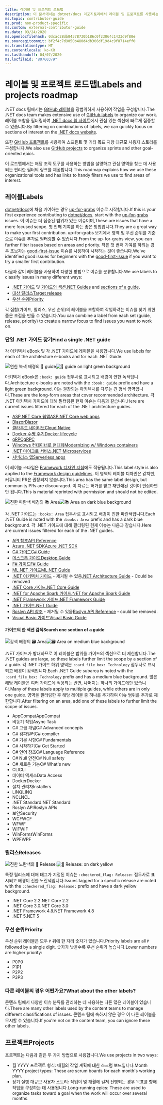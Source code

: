 ```yaml
---
title: 레이블 및 프로젝트 로드맵
description: 이 문서에서는 dotnet/docs 리포지토리에서 레이블 및 프로젝트를 사용하는 방법을 설명합니다.
ms.topic: contributor-guide
ms.prod: non-product-specific
ms.custom: external-contributor-guide
ms.date: 03/24/2020
ms.openlocfilehash: 0dcac28db04378730b186c0f23064c1433d9f80e
ms.sourcegitcommit: bf2f4c7d9050b480d4db306df19d4c9f8714eff0
ms.translationtype: HT
ms.contentlocale: ko-KR
ms.lasthandoff: 04/07/2020
ms.locfileid: "80760379"
---
```

# <a name="labels-and-projects-roadmap"></a><span data-ttu-id="0222e-103">레이블 및 프로젝트 로드맵</span><span class="sxs-lookup"><span data-stu-id="0222e-103">Labels and projects roadmap</span></span>

<span data-ttu-id="0222e-104">.NET docs 팀에서는 [GitHub 레이블](https://github.com/dotnet/docs/labels)을 광범위하게 사용하여 작업을 구성합니다.</span><span class="sxs-lookup"><span data-stu-id="0222e-104">The .NET docs team makes extensive use of [GitHub labels](https://github.com/dotnet/docs/labels) to organize our work.</span></span> <span data-ttu-id="0222e-105">레이블 조합을 필터링하여 [.NET docs 웹 사이트](https://docs.microsoft.com/dotnet)에서 관심 있는 섹션에 빠르게 집중할 수 있습니다.</span><span class="sxs-lookup"><span data-stu-id="0222e-105">By filtering on combinations of labels, we can quickly focus on sections of interest on the [.NET docs website](https://docs.microsoft.com/dotnet).</span></span>

<span data-ttu-id="0222e-106">또한 [GitHub 프로젝트](https://github.com/dotnet/docs/projects)를 사용하여 스프린트 및 기타 목표 지향 대규모 사용자 스토리를 구성합니다.</span><span class="sxs-lookup"><span data-stu-id="0222e-106">We also use [GitHub projects](https://github.com/dotnet/docs/projects) to organize sprints and other goal-oriented epics.</span></span>

<span data-ttu-id="0222e-107">이 로드맵에서는 해당 조직 도구를 사용하는 방법을 설명하고 관심 영역을 찾는 데 사용되는 편리한 필터의 링크를 제공합니다.</span><span class="sxs-lookup"><span data-stu-id="0222e-107">This roadmap explains how we use these organizational tools and has links to handy filters we use to find areas of interest.</span></span>

## <a name="labels"></a><span data-ttu-id="0222e-108">레이블</span><span class="sxs-lookup"><span data-stu-id="0222e-108">Labels</span></span>

<span data-ttu-id="0222e-109">[dotnet/docs](https://github.com/dotnet/docs)에 처음 기여하는 경우 [up-for-grabs](https://github.com/dotnet/docs/labels/up-for-grabs) 이슈로 시작합니다.</span><span class="sxs-lookup"><span data-stu-id="0222e-109">If this is your first experience contributing to [dotnet/docs](https://github.com/dotnet/docs), start with the [up-for-grabs](https://github.com/dotnet/docs/labels/up-for-grabs) issues.</span></span> <span data-ttu-id="0222e-110">이 이슈는 더 집중된 범위가 있는 이슈이며,</span><span class="sxs-lookup"><span data-stu-id="0222e-110">These are issues that have a more focused scope.</span></span> <span data-ttu-id="0222e-111">첫 번째 기여를 하는 좋은 방법입니다.</span><span class="sxs-lookup"><span data-stu-id="0222e-111">They are a great way to make your first contribution.</span></span> <span data-ttu-id="0222e-112">up-for-grabs 보기에서 영역 및 우선 순위를 기준으로 이슈를 추가로 필터링할 수 있습니다.</span><span class="sxs-lookup"><span data-stu-id="0222e-112">From the up-for-grabs view, you can further filter issues based on areas and priority.</span></span> <span data-ttu-id="0222e-113">작은 첫 번째 기여를 하려는 경우 초보자는 [good-first-issue](https://github.com/dotnet/docs/labels/good-first-issue) 이슈를 사용하여 시작하는 것이 좋습니다.</span><span class="sxs-lookup"><span data-stu-id="0222e-113">We've identified good issues for beginners with the [good-first-issue](https://github.com/dotnet/docs/labels/good-first-issue) if you want to try a smaller first contribution.</span></span>

<span data-ttu-id="0222e-114">다음과 같이 레이블을 사용하여 다양한 방법으로 이슈를 분류합니다.</span><span class="sxs-lookup"><span data-stu-id="0222e-114">We use labels to classify issues in many different ways:</span></span>

- <span data-ttu-id="0222e-115">[.NET 가이드](#find-a-single-net-guide) 및 [가이드의 섹션](#search-one-section-of-a-guide)</span><span class="sxs-lookup"><span data-stu-id="0222e-115">[.NET Guides](#find-a-single-net-guide) and [sections of a guide](#search-one-section-of-a-guide).</span></span>
- [<span data-ttu-id="0222e-116">대상 릴리스</span><span class="sxs-lookup"><span data-stu-id="0222e-116">Target release</span></span>](#releases)
- [<span data-ttu-id="0222e-117">우선 순위</span><span class="sxs-lookup"><span data-stu-id="0222e-117">Priority</span></span>](#priority)

<span data-ttu-id="0222e-118">각 집합(가이드, 릴리스, 우선 순위)의 레이블을 조합하여 작업하려는 이슈를 찾기 위한 좁은 초점을 만들 수 있습니다.</span><span class="sxs-lookup"><span data-stu-id="0222e-118">You can combine a label from each set (guide, release, priority) to create a narrow focus to find issues you want to work on.</span></span>

### <a name="find-a-single-net-guide"></a><span data-ttu-id="0222e-119">단일 .NET 가이드 찾기</span><span class="sxs-lookup"><span data-stu-id="0222e-119">Find a single .NET guide</span></span>

<span data-ttu-id="0222e-120">각 아키텍처 eBook 및 각 .NET 가이드에 레이블을 사용합니다.</span><span class="sxs-lookup"><span data-stu-id="0222e-120">We use labels for each of the architecture e-books and for each .NET Guide.</span></span>

<span data-ttu-id="0222e-121">![연한 녹색 배경의 :book: guide](./media/labels-projects/guide.png "아키텍처 가이드 레이블의 접두사")</span><span class="sxs-lookup"><span data-stu-id="0222e-121">![:book: guide on light green background](./media/labels-projects/guide.png "Prefix for architecture guide labels")</span></span>

<span data-ttu-id="0222e-122">아키텍처 eBook은 `:book: guide` 접두사로 표시되고 배경이 연한 녹색입니다.</span><span class="sxs-lookup"><span data-stu-id="0222e-122">Architecture e-books are noted with the `:book: guide` prefix and have a light green background.</span></span> <span data-ttu-id="0222e-123">이는 권장되는 아키텍처를 다루는 긴 형식 영역입니다.</span><span class="sxs-lookup"><span data-stu-id="0222e-123">These are the long-form areas that cover recommended architecture.</span></span> <span data-ttu-id="0222e-124">각 .NET 아키텍처 가이드에 대해 필터링된 현재 이슈는 다음과 같습니다.</span><span class="sxs-lookup"><span data-stu-id="0222e-124">Here are current issues filtered for each of the .NET architecture guides.</span></span>

- [<span data-ttu-id="0222e-125">ASP.NET Core 웹앱</span><span class="sxs-lookup"><span data-stu-id="0222e-125">ASP.NET Core web apps</span></span>](https://github.com/dotnet/docs/labels/%3Abook%3A%20guide%20-%20ASP.NET%20Core%20web%20apps)
- [<span data-ttu-id="0222e-126">Blazor</span><span class="sxs-lookup"><span data-stu-id="0222e-126">Blazor</span></span>](https://github.com/dotnet/docs/labels/%3Abook%3A%20guide%20-%20Blazor)
- [<span data-ttu-id="0222e-127">클라우드 네이티브</span><span class="sxs-lookup"><span data-stu-id="0222e-127">Cloud Native</span></span>](https://github.com/dotnet/docs/labels/%3Abook%3A%20guide%20-%20Cloud%20Native)
- [<span data-ttu-id="0222e-128">Docker 수명 주기</span><span class="sxs-lookup"><span data-stu-id="0222e-128">Docker lifecycle</span></span>](https://github.com/dotnet/docs/labels/%3Abook%3A%20guide%20-%20Docker%20lifecycle)
- [<span data-ttu-id="0222e-129">gRPC</span><span class="sxs-lookup"><span data-stu-id="0222e-129">gRPC</span></span>](https://github.com/dotnet/docs/labels/%3Abook%3A%20guide%20-%20gRPC)
- [<span data-ttu-id="0222e-130">Windows 컨테이너로 현대화</span><span class="sxs-lookup"><span data-stu-id="0222e-130">Modernizing w/ Windows containers</span></span>](https://github.com/dotnet/docs/labels/%3Abook%3A%20guide%20-%20Modernizing%20w%2F%20Windows%20containers)
- [<span data-ttu-id="0222e-131">.NET 마이크로 서비스</span><span class="sxs-lookup"><span data-stu-id="0222e-131">.NET Microservices</span></span>](https://github.com/dotnet/docs/labels/%3Abook%3A%20guide%20-%20.NET%20Microservices)
- [<span data-ttu-id="0222e-132">서버리스 앱</span><span class="sxs-lookup"><span data-stu-id="0222e-132">Serverless apps</span></span>](https://github.com/dotnet/docs/labels/%3Abook%3A%20guide%20-%20Serverless%20apps)

<span data-ttu-id="0222e-133">이 레이블 스타일은 [Framework 디자인 지침](https://github.com/dotnet/docs/labels/%3Abook%3A%20guide%20-%20Framework%20Design%20Guidelines)에도 적용됩니다.</span><span class="sxs-lookup"><span data-stu-id="0222e-133">This label style is also applied to the [Framework design guidelines](https://github.com/dotnet/docs/labels/%3Abook%3A%20guide%20-%20Framework%20Design%20Guidelines).</span></span> <span data-ttu-id="0222e-134">이 영역의 레이블 디자인은 같지만, 커뮤니티 PR은 권장되지 않습니다.</span><span class="sxs-lookup"><span data-stu-id="0222e-134">This area has the same label design, but community PRs are discouraged.</span></span> <span data-ttu-id="0222e-135">이 자료는 허가를 받고 재인쇄된 것이며 편집하면 안 됩니다.</span><span class="sxs-lookup"><span data-stu-id="0222e-135">This is material reprinted with permission and should not be edited.</span></span>

<span data-ttu-id="0222e-136">![진한 파란색 배경의 :books: Area](./media/labels-projects/area.png ".NET 가이드 영역 레이블의 접두사")</span><span class="sxs-lookup"><span data-stu-id="0222e-136">![:books: Area on dark blue background](./media/labels-projects/area.png "Prefix for .NET Guide area labels")</span></span>

<span data-ttu-id="0222e-137">각 .NET 가이드는 `:books: Area` 접두사로 표시되고 배경이 진한 파란색입니다.</span><span class="sxs-lookup"><span data-stu-id="0222e-137">Each .NET Guide is noted with the `:books: Area` prefix and has a dark blue background.</span></span> <span data-ttu-id="0222e-138">각 .NET 가이드에 대해 필터링된 현재 이슈는 다음과 같습니다.</span><span class="sxs-lookup"><span data-stu-id="0222e-138">Here are current issues filtered for each of the .NET guides.</span></span>

- [<span data-ttu-id="0222e-139">API 참조</span><span class="sxs-lookup"><span data-stu-id="0222e-139">API Reference</span></span>](https://github.com/dotnet/docs/labels/%3Abooks%3A%20Area%20-%20API%20Reference)
- [<span data-ttu-id="0222e-140">Azure .NET SDK</span><span class="sxs-lookup"><span data-stu-id="0222e-140">Azure .NET SDK</span></span>](https://github.com/dotnet/docs/labels/%3Abooks%3A%20Area%20-%20Azure%20.NET%20SDk)
- [<span data-ttu-id="0222e-141">C# 가이드</span><span class="sxs-lookup"><span data-stu-id="0222e-141">C# Guide</span></span>](https://github.com/dotnet/docs/labels/%3Abooks%3A%20Area%20-%20C%23%20Guide)
- [<span data-ttu-id="0222e-142">데스크톱 가이드</span><span class="sxs-lookup"><span data-stu-id="0222e-142">Desktop Guide</span></span>](https://github.com/dotnet/docs/labels/%3Abooks%3A%20Area%20-%20Desktop%20Guide)
- [<span data-ttu-id="0222e-143">F# 가이드</span><span class="sxs-lookup"><span data-stu-id="0222e-143">F# Guide</span></span>](https://github.com/dotnet/docs/labels/%3Abooks%3A%20Area%20-%20F%23%20Guide)
- [<span data-ttu-id="0222e-144">ML.NET 가이드</span><span class="sxs-lookup"><span data-stu-id="0222e-144">ML.NET Guide</span></span>](https://github.com/dotnet/docs/labels/%3Abooks%3A%20Area%20-%20ML.NET%20Guide)
- <span data-ttu-id="0222e-145">[.NET 아키텍처 가이드](https://github.com/dotnet/docs/labels/%3Abooks%3A%20Area%20-%20.NET%20Architecture%20Guide) - 제거될 수 있음</span><span class="sxs-lookup"><span data-stu-id="0222e-145">[.NET Architecture Guide](https://github.com/dotnet/docs/labels/%3Abooks%3A%20Area%20-%20.NET%20Architecture%20Guide) - Could be removed</span></span>
- [<span data-ttu-id="0222e-146">.NET Core 가이드</span><span class="sxs-lookup"><span data-stu-id="0222e-146">.NET Core Guide</span></span>](https://github.com/dotnet/docs/labels/%3Abooks%3A%20Area%20-%20.NET%20Core%20Guide)
- [<span data-ttu-id="0222e-147">.NET for Apache Spark 가이드</span><span class="sxs-lookup"><span data-stu-id="0222e-147">.NET for Apache Spark Guide</span></span>](https://github.com/dotnet/docs/labels/%3Abooks%3A%20Area%20-%20.NET%20for%20Apache%20Spark%20Guide)
- [<span data-ttu-id="0222e-148">.NET Framework 가이드</span><span class="sxs-lookup"><span data-stu-id="0222e-148">.NET Framework Guide</span></span>](https://github.com/dotnet/docs/labels/%3Abooks%3A%20Area%20-%20.NET%20Framework%20Guide)
- [<span data-ttu-id="0222e-149">.NET 가이드</span><span class="sxs-lookup"><span data-stu-id="0222e-149">.NET Guide</span></span>](https://github.com/dotnet/docs/labels/%3Abooks%3A%20Area%20-%20.NET%20Guide)
- <span data-ttu-id="0222e-150">[Roslyn API 참조](https://github.com/dotnet/docs/labels/%3Abooks%3A%20Area%20-%20Roslyn%20API%20Reference) - 제거될 수 있음</span><span class="sxs-lookup"><span data-stu-id="0222e-150">[Roslyn API Reference](https://github.com/dotnet/docs/labels/%3Abooks%3A%20Area%20-%20Roslyn%20API%20Reference) - could be removed.</span></span>
- [<span data-ttu-id="0222e-151">Visual Basic 가이드</span><span class="sxs-lookup"><span data-stu-id="0222e-151">Visual Basic Guide</span></span>](https://github.com/dotnet/docs/labels/%3Abooks%3A%20Area%20-%20Visual%20Basic%20Guide)

#### <a name="search-one-section-of-a-guide"></a><span data-ttu-id="0222e-152">가이드의 한 섹션 검색</span><span class="sxs-lookup"><span data-stu-id="0222e-152">Search one section of a guide</span></span>

<span data-ttu-id="0222e-153">![감색 배경의 :card_file_box: Area](./media/labels-projects/technology.png ".NET 가이드 하위 영역 레이블의 접두사")</span><span class="sxs-lookup"><span data-stu-id="0222e-153">![:card_file_box: Area on medium blue background](./media/labels-projects/technology.png "Prefix for .NET Guide sub-area labels")</span></span>

<span data-ttu-id="0222e-154">.NET 가이드가 방대하므로 이 레이블은 범위를 가이드의 섹션으로 더 제한합니다.</span><span class="sxs-lookup"><span data-stu-id="0222e-154">The .NET guides are large, so these labels further limit the scope by a section of a guide.</span></span> <span data-ttu-id="0222e-155">각 .NET 가이드 하위 영역은 `:card_file_box: Technology` 접두사로 표시되고 배경이 감색입니다.</span><span class="sxs-lookup"><span data-stu-id="0222e-155">Each .NET Guide subarea is noted with the `:card_file_box: Technology` prefix and has a medium blue background.</span></span> <span data-ttu-id="0222e-156">많은 해당 레이블은 여러 가이드에 적용되는 반면, 나머지는 하나의 가이드에만 있습니다.</span><span class="sxs-lookup"><span data-stu-id="0222e-156">Many of these labels apply to multiple guides, while others are in only one guide.</span></span> <span data-ttu-id="0222e-157">영역을 필터링한 후 해당 레이블 중 하나를 추가하여 이슈 범위를 추가로 제한합니다.</span><span class="sxs-lookup"><span data-stu-id="0222e-157">After filtering on an area, add one of these labels to further limit the scope of issues.</span></span>

- <span data-ttu-id="0222e-158">AppCompat</span><span class="sxs-lookup"><span data-stu-id="0222e-158">AppCompat</span></span>
- <span data-ttu-id="0222e-159">비동기 작업</span><span class="sxs-lookup"><span data-stu-id="0222e-159">Async Task</span></span>
- <span data-ttu-id="0222e-160">C# 고급 개념</span><span class="sxs-lookup"><span data-stu-id="0222e-160">C# Advanced concepts</span></span>
- <span data-ttu-id="0222e-161">C# 컴파일러</span><span class="sxs-lookup"><span data-stu-id="0222e-161">C# compiler</span></span>
- <span data-ttu-id="0222e-162">C# 기본 사항</span><span class="sxs-lookup"><span data-stu-id="0222e-162">C# Fundamentals</span></span>
- <span data-ttu-id="0222e-163">C# 시작하기</span><span class="sxs-lookup"><span data-stu-id="0222e-163">C# Get Started</span></span>
- <span data-ttu-id="0222e-164">C# 언어 참조</span><span class="sxs-lookup"><span data-stu-id="0222e-164">C# Language Reference</span></span>
- <span data-ttu-id="0222e-165">C# Null 안전</span><span class="sxs-lookup"><span data-stu-id="0222e-165">C# Null safety</span></span>
- <span data-ttu-id="0222e-166">C# 새로운 기능</span><span class="sxs-lookup"><span data-stu-id="0222e-166">C# What's new</span></span>
- <span data-ttu-id="0222e-167">CLI</span><span class="sxs-lookup"><span data-stu-id="0222e-167">CLI</span></span>
- <span data-ttu-id="0222e-168">데이터 액세스</span><span class="sxs-lookup"><span data-stu-id="0222e-168">Data Access</span></span>
- <span data-ttu-id="0222e-169">Docker</span><span class="sxs-lookup"><span data-stu-id="0222e-169">Docker</span></span>
- <span data-ttu-id="0222e-170">설치 관리자</span><span class="sxs-lookup"><span data-stu-id="0222e-170">Installers</span></span>
- <span data-ttu-id="0222e-171">LINQ</span><span class="sxs-lookup"><span data-stu-id="0222e-171">LINQ</span></span>
- <span data-ttu-id="0222e-172">NCL</span><span class="sxs-lookup"><span data-stu-id="0222e-172">NCL</span></span>
- <span data-ttu-id="0222e-173">.NET Standard</span><span class="sxs-lookup"><span data-stu-id="0222e-173">.NET Standard</span></span>
- <span data-ttu-id="0222e-174">Roslyn API</span><span class="sxs-lookup"><span data-stu-id="0222e-174">Roslyn APIs</span></span>
- <span data-ttu-id="0222e-175">보안</span><span class="sxs-lookup"><span data-stu-id="0222e-175">Security</span></span>
- <span data-ttu-id="0222e-176">WCF</span><span class="sxs-lookup"><span data-stu-id="0222e-176">WCF</span></span>
- <span data-ttu-id="0222e-177">WF</span><span class="sxs-lookup"><span data-stu-id="0222e-177">WF</span></span>
- <span data-ttu-id="0222e-178">WIF</span><span class="sxs-lookup"><span data-stu-id="0222e-178">WIF</span></span>
- <span data-ttu-id="0222e-179">WinForms</span><span class="sxs-lookup"><span data-stu-id="0222e-179">WinForms</span></span>
- <span data-ttu-id="0222e-180">WPF</span><span class="sxs-lookup"><span data-stu-id="0222e-180">WPF</span></span>

### <a name="releases"></a><span data-ttu-id="0222e-181">릴리스</span><span class="sxs-lookup"><span data-stu-id="0222e-181">Releases</span></span>

<span data-ttu-id="0222e-182">![진한 노란색의 :checkered_flag: Release:](./media/labels-projects/release.png "릴리스 레이블의 접두사")</span><span class="sxs-lookup"><span data-stu-id="0222e-182">![:checkered_flag: Release: on dark yellow](./media/labels-projects/release.png "Prefix for release labels")</span></span>

<span data-ttu-id="0222e-183">특정 릴리스에 대해 태그가 지정된 이슈는 `:checkered_flag: Release:` 접두사로 표시되고 배경이 진한 노란색입니다.</span><span class="sxs-lookup"><span data-stu-id="0222e-183">Issues tagged for a specific release are noted with the `:checkered_flag: Release:` prefix and have a dark yellow background.</span></span>

- <span data-ttu-id="0222e-184">.NET Core 2.2</span><span class="sxs-lookup"><span data-stu-id="0222e-184">.NET Core 2.2</span></span>
- <span data-ttu-id="0222e-185">.NET Core 3.0</span><span class="sxs-lookup"><span data-stu-id="0222e-185">.NET Core 3.0</span></span>
- <span data-ttu-id="0222e-186">.NET Framework 4.8</span><span class="sxs-lookup"><span data-stu-id="0222e-186">.NET Framework 4.8</span></span>
- <span data-ttu-id="0222e-187">.NET 5</span><span class="sxs-lookup"><span data-stu-id="0222e-187">.NET 5</span></span>

### <a name="priority"></a><span data-ttu-id="0222e-188">우선 순위</span><span class="sxs-lookup"><span data-stu-id="0222e-188">Priority</span></span>

<span data-ttu-id="0222e-189">우선 순위 레이블은 모두 `P` 뒤에 한 자리 숫자가 있습니다.</span><span class="sxs-lookup"><span data-stu-id="0222e-189">Priority labels are all `P` followed by a single digit.</span></span> <span data-ttu-id="0222e-190">숫자가 낮을수록 우선 순위가 높습니다.</span><span class="sxs-lookup"><span data-stu-id="0222e-190">Lower numbers are higher priority:</span></span>

- <span data-ttu-id="0222e-191">P0</span><span class="sxs-lookup"><span data-stu-id="0222e-191">P0</span></span>
- <span data-ttu-id="0222e-192">P1</span><span class="sxs-lookup"><span data-stu-id="0222e-192">P1</span></span>
- <span data-ttu-id="0222e-193">P2</span><span class="sxs-lookup"><span data-stu-id="0222e-193">P2</span></span>
- <span data-ttu-id="0222e-194">P3</span><span class="sxs-lookup"><span data-stu-id="0222e-194">P3</span></span>

### <a name="what-about-the-other-labels"></a><span data-ttu-id="0222e-195">다른 레이블의 경우 어떤가요?</span><span class="sxs-lookup"><span data-stu-id="0222e-195">What about the other labels?</span></span>

<span data-ttu-id="0222e-196">콘텐츠 팀에서 다양한 이슈 분류를 관리하는 데 사용하는 다른 많은 레이블이 있습니다.</span><span class="sxs-lookup"><span data-stu-id="0222e-196">There are many other labels used by the content teams to manage different classifications of issues.</span></span> <span data-ttu-id="0222e-197">콘텐츠 팀에 속하지 않은 경우 이 다른 레이블을 무시할 수 있습니다.</span><span class="sxs-lookup"><span data-stu-id="0222e-197">If you're not on the content team, you can ignore these other labels.</span></span>

## <a name="projects"></a><span data-ttu-id="0222e-198">프로젝트</span><span class="sxs-lookup"><span data-stu-id="0222e-198">Projects</span></span>

<span data-ttu-id="0222e-199">프로젝트는 다음과 같은 두 가지 방법으로 사용합니다.</span><span class="sxs-lookup"><span data-stu-id="0222e-199">We use projects in two ways:</span></span>

- <span data-ttu-id="0222e-200">월 YYYY 프로젝트 형식: 매월의 작업 계획에 대한 스크럼 보드입니다.</span><span class="sxs-lookup"><span data-stu-id="0222e-200">Month YYYY project types: These are scrum boards for each month's working plan.</span></span>
- <span data-ttu-id="0222e-201">장기 실행 대규모 사용자 스토리: 작업이 몇 개월에 걸쳐 진행되는 경우 목표를 향해 작업을 구성하는 데 사용됩니다.</span><span class="sxs-lookup"><span data-stu-id="0222e-201">Long-running epics: These are used to organize tasks toward a goal when the work will occur over several months.</span></span>
